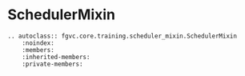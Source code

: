 # SchedulerMixin

```{eval-rst}
.. autoclass:: fgvc.core.training.scheduler_mixin.SchedulerMixin
    :noindex:
    :members:
    :inherited-members:
    :private-members:
```
